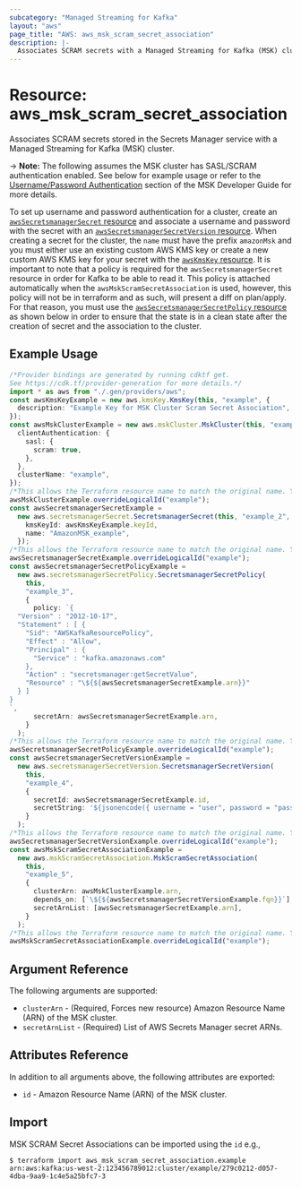 ```yaml
---
subcategory: "Managed Streaming for Kafka"
layout: "aws"
page_title: "AWS: aws_msk_scram_secret_association"
description: |-
  Associates SCRAM secrets with a Managed Streaming for Kafka (MSK) cluster.
---
```


# Resource: aws\_msk\_scram\_secret\_association

Associates SCRAM secrets stored in the Secrets Manager service with a Managed Streaming for Kafka (MSK) cluster.

\-> **Note:** The following assumes the MSK cluster has SASL/SCRAM authentication enabled. See below for example usage or refer to the [Username/Password Authentication](https://docs.aws.amazon.com/msk/latest/developerguide/msk-password.html) section of the MSK Developer Guide for more details.

To set up username and password authentication for a cluster, create an [`awsSecretsmanagerSecret` resource](/docs/providers/aws/r/secretsmanager_secret.html) and associate
a username and password with the secret with an [`awsSecretsmanagerSecretVersion` resource](/docs/providers/aws/r/secretsmanager_secret_version.html). When creating a secret for the cluster,
the `name` must have the prefix `amazonMsk` and you must either use an existing custom AWS KMS key or create a new
custom AWS KMS key for your secret with the [`awsKmsKey` resource](/docs/providers/aws/r/kms_key.html). It is important to note that a policy is required for the `awsSecretsmanagerSecret`
resource in order for Kafka to be able to read it. This policy is attached automatically when the `awsMskScramSecretAssociation` is used,
however, this policy will not be in terraform and as such, will present a diff on plan/apply. For that reason, you must use the [`awsSecretsmanagerSecretPolicy`
resource](/docs/providers/aws/r/secretsmanager_secret_policy.html) as shown below in order to ensure that the state is in a clean state after the creation of secret and the association to the cluster.

## Example Usage

```typescript
/*Provider bindings are generated by running cdktf get.
See https://cdk.tf/provider-generation for more details.*/
import * as aws from "./.gen/providers/aws";
const awsKmsKeyExample = new aws.kmsKey.KmsKey(this, "example", {
  description: "Example Key for MSK Cluster Scram Secret Association",
});
const awsMskClusterExample = new aws.mskCluster.MskCluster(this, "example_1", {
  clientAuthentication: {
    sasl: {
      scram: true,
    },
  },
  clusterName: "example",
});
/*This allows the Terraform resource name to match the original name. You can remove the call if you don't need them to match.*/
awsMskClusterExample.overrideLogicalId("example");
const awsSecretsmanagerSecretExample =
  new aws.secretsmanagerSecret.SecretsmanagerSecret(this, "example_2", {
    kmsKeyId: awsKmsKeyExample.keyId,
    name: "AmazonMSK_example",
  });
/*This allows the Terraform resource name to match the original name. You can remove the call if you don't need them to match.*/
awsSecretsmanagerSecretExample.overrideLogicalId("example");
const awsSecretsmanagerSecretPolicyExample =
  new aws.secretsmanagerSecretPolicy.SecretsmanagerSecretPolicy(
    this,
    "example_3",
    {
      policy: `{
  "Version" : "2012-10-17",
  "Statement" : [ {
    "Sid": "AWSKafkaResourcePolicy",
    "Effect" : "Allow",
    "Principal" : {
      "Service" : "kafka.amazonaws.com"
    },
    "Action" : "secretsmanager:getSecretValue",
    "Resource" : "\${${awsSecretsmanagerSecretExample.arn}}"
  } ]
}
`,
      secretArn: awsSecretsmanagerSecretExample.arn,
    }
  );
/*This allows the Terraform resource name to match the original name. You can remove the call if you don't need them to match.*/
awsSecretsmanagerSecretPolicyExample.overrideLogicalId("example");
const awsSecretsmanagerSecretVersionExample =
  new aws.secretsmanagerSecretVersion.SecretsmanagerSecretVersion(
    this,
    "example_4",
    {
      secretId: awsSecretsmanagerSecretExample.id,
      secretString: '${jsonencode({ username = "user", password = "pass" })}',
    }
  );
/*This allows the Terraform resource name to match the original name. You can remove the call if you don't need them to match.*/
awsSecretsmanagerSecretVersionExample.overrideLogicalId("example");
const awsMskScramSecretAssociationExample =
  new aws.mskScramSecretAssociation.MskScramSecretAssociation(
    this,
    "example_5",
    {
      clusterArn: awsMskClusterExample.arn,
      depends_on: [`\${${awsSecretsmanagerSecretVersionExample.fqn}}`],
      secretArnList: [awsSecretsmanagerSecretExample.arn],
    }
  );
/*This allows the Terraform resource name to match the original name. You can remove the call if you don't need them to match.*/
awsMskScramSecretAssociationExample.overrideLogicalId("example");

```

## Argument Reference

The following arguments are supported:

* `clusterArn` - (Required, Forces new resource) Amazon Resource Name (ARN) of the MSK cluster.
* `secretArnList` - (Required) List of AWS Secrets Manager secret ARNs.

## Attributes Reference

In addition to all arguments above, the following attributes are exported:

* `id` - Amazon Resource Name (ARN) of the MSK cluster.

## Import

MSK SCRAM Secret Associations can be imported using the `id` e.g.,

```console
$ terraform import aws_msk_scram_secret_association.example arn:aws:kafka:us-west-2:123456789012:cluster/example/279c0212-d057-4dba-9aa9-1c4e5a25bfc7-3
```
